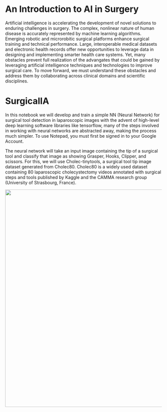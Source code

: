 # An Introduction to AI in Surgery
Artificial intelligence is accelerating the development of novel solutions to enduring challenges in surgery. The complex, nonlinear nature of human disease is accurately represented by machine learning algorithms. Emerging robotic and microrobitic surgical platforms enhance surgical training and technical performance. Large, interoperable medical datasets and electronic health records offer new opportunities to leverage data in designing and implementing smarter health care systems. Yet, many obstacles prevent full realization of the advangates that could be gained by leveraging artificial intelligence techniques and technologies to improve surgical care. 
To move forward, we must understand these obstacles and address them by collaborating across clinical domains and scientific disciplines.
# SurgicalIA 
In this notebook we will develop and train a simple NN (Neural Network) for surgical tool detection in laparoscopic images with the advent of high-level deep learning software libraries like tensorflow, many of the steps involved in working with neural networks are abstracted away, making the process much simpler. 
To use Notepad, you must first be signed in to your Google Account.

The neural network will take an input image containing the tip of a surgical tool and classify that image as showing Grasper, Hooks, Clipper, and scissors. 
For this, we will use Cholec-tinytools, a surgical tool tip image dataset generated from Cholec80. Cholec80 is a widely used dataset containing 80 laparoscopic cholecystectomy videos annotated with surgical steps and tools published by Kaggle and the CAMMA research group (University of Strasbourg, France).


<img src="https://github.com/ChelbiAhmed99/SurgicalIA/blob/main/dataset.png" width="700" heigh="700">

